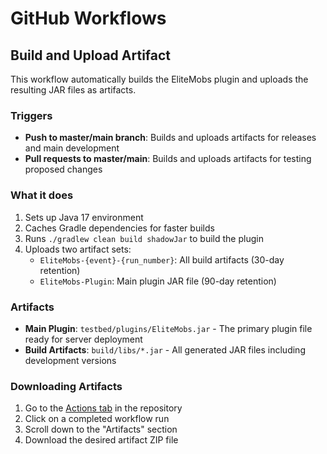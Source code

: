 # GitHub Workflows

## Build and Upload Artifact

This workflow automatically builds the EliteMobs plugin and uploads the resulting JAR files as artifacts.

### Triggers
- **Push to master/main branch**: Builds and uploads artifacts for releases and main development
- **Pull requests to master/main**: Builds and uploads artifacts for testing proposed changes

### What it does
1. Sets up Java 17 environment
2. Caches Gradle dependencies for faster builds
3. Runs `./gradlew clean build shadowJar` to build the plugin
4. Uploads two artifact sets:
   - `EliteMobs-{event}-{run_number}`: All build artifacts (30-day retention)
   - `EliteMobs-Plugin`: Main plugin JAR file (90-day retention)

### Artifacts
- **Main Plugin**: `testbed/plugins/EliteMobs.jar` - The primary plugin file ready for server deployment
- **Build Artifacts**: `build/libs/*.jar` - All generated JAR files including development versions

### Downloading Artifacts
1. Go to the [Actions tab](../../actions) in the repository
2. Click on a completed workflow run
3. Scroll down to the "Artifacts" section
4. Download the desired artifact ZIP file